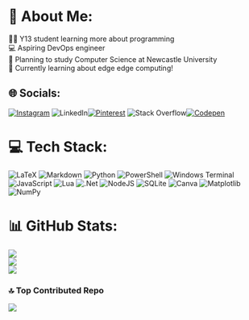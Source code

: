 # 💫 About Me:
🧑‍💻 Y13 student learning more about programming<br>💻 Aspiring DevOps engineer<br>🏫 Planning to study Computer Science at Newcastle University<br>💭 Currently learning about edge edge computing!


## 🌐 Socials:
[![Instagram](https://img.shields.io/badge/Instagram-%23E4405F.svg?logo=Instagram&logoColor=white)](https://instagram.com/joekirkupp) ![LinkedIn](https://img.shields.io/badge/LinkedIn-%230077B5.svg?logo=linkedin&logoColor=white)[![Pinterest](https://img.shields.io/badge/Pinterest-%23E60023.svg?logo=Pinterest&logoColor=white)](https://pinterest.com/user_rxeempuhmye) ![Stack Overflow](https://img.shields.io/badge/-Stackoverflow-FE7A16?logo=stack-overflow&logoColor=white)[![Codepen](https://img.shields.io/badge/Codepen-000000?style=flat&logo=codepen&logoColor=white)](https://codepen.io/jlk31) 

# 💻 Tech Stack:
![LaTeX](https://img.shields.io/badge/latex-%23008080.svg?style=for-the-badge&logo=latex&logoColor=white) ![Markdown](https://img.shields.io/badge/markdown-%23000000.svg?style=for-the-badge&logo=markdown&logoColor=white) ![Python](https://img.shields.io/badge/python-3670A0?style=for-the-badge&logo=python&logoColor=ffdd54) ![PowerShell](https://img.shields.io/badge/PowerShell-%235391FE.svg?style=for-the-badge&logo=powershell&logoColor=white) ![Windows Terminal](https://img.shields.io/badge/Windows%20Terminal-%234D4D4D.svg?style=for-the-badge&logo=windows-terminal&logoColor=white) ![JavaScript](https://img.shields.io/badge/javascript-%23323330.svg?style=for-the-badge&logo=javascript&logoColor=%23F7DF1E) ![Lua](https://img.shields.io/badge/lua-%232C2D72.svg?style=for-the-badge&logo=lua&logoColor=white) ![.Net](https://img.shields.io/badge/.NET-5C2D91?style=for-the-badge&logo=.net&logoColor=white) ![NodeJS](https://img.shields.io/badge/node.js-6DA55F?style=for-the-badge&logo=node.js&logoColor=white) ![SQLite](https://img.shields.io/badge/sqlite-%2307405e.svg?style=for-the-badge&logo=sqlite&logoColor=white) ![Canva](https://img.shields.io/badge/Canva-%2300C4CC.svg?style=for-the-badge&logo=Canva&logoColor=white) ![Matplotlib](https://img.shields.io/badge/Matplotlib-%23ffffff.svg?style=for-the-badge&logo=Matplotlib&logoColor=black) ![NumPy](https://img.shields.io/badge/numpy-%23013243.svg?style=for-the-badge&logo=numpy&logoColor=white)
# 📊 GitHub Stats:
![](https://github-readme-stats.vercel.app/api?username=jlk31&theme=dark&hide_border=false&include_all_commits=false&count_private=false)<br/>
![](https://github-readme-streak-stats.herokuapp.com/?user=jlk31&theme=dark&hide_border=false)<br/>
![](https://github-readme-stats.vercel.app/api/top-langs/?username=jlk31&theme=dark&hide_border=false&include_all_commits=false&count_private=false&layout=compact)

### 🔝 Top Contributed Repo
![](https://github-contributor-stats.vercel.app/api?username=jlk31&limit=5&theme=tokyonight&combine_all_yearly_contributions=true)

<!-- Proudly created with GPRM ( https://gprm.itsvg.in ) -->
